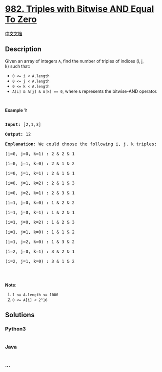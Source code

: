 # [982. Triples with Bitwise AND Equal To Zero](https://leetcode.com/problems/triples-with-bitwise-and-equal-to-zero)

[中文文档](/solution/0900-0999/0982.Triples%20with%20Bitwise%20AND%20Equal%20To%20Zero/README.md)

## Description

<p>Given an array of integers <code>A</code>, find the number of&nbsp;triples of indices (i, j, k)&nbsp;such that:</p>

<ul>
    <li><code>0 &lt;= i &lt; A.length</code></li>
    <li><code>0 &lt;= j &lt; A.length</code></li>
    <li><code>0 &lt;= k &lt; A.length</code></li>
    <li><code>A[i]&nbsp;&amp; A[j]&nbsp;&amp; A[k] == 0</code>, where <code>&amp;</code>&nbsp;represents the bitwise-AND operator.</li>
</ul>

<p>&nbsp;</p>

<p><strong>Example 1:</strong></p>

<pre>

<strong>Input: </strong><span id="example-input-1-1">[2,1,3]</span>

<strong>Output: </strong><span id="example-output-1">12</span>

<strong>Explanation: </strong>We could choose the following i, j, k triples:

(i=0, j=0, k=1) : 2 &amp; 2 &amp; 1

(i=0, j=1, k=0) : 2 &amp; 1 &amp; 2

(i=0, j=1, k=1) : 2 &amp; 1 &amp; 1

(i=0, j=1, k=2) : 2 &amp; 1 &amp; 3

(i=0, j=2, k=1) : 2 &amp; 3 &amp; 1

(i=1, j=0, k=0) : 1 &amp; 2 &amp; 2

(i=1, j=0, k=1) : 1 &amp; 2 &amp; 1

(i=1, j=0, k=2) : 1 &amp; 2 &amp; 3

(i=1, j=1, k=0) : 1 &amp; 1 &amp; 2

(i=1, j=2, k=0) : 1 &amp; 3 &amp; 2

(i=2, j=0, k=1) : 3 &amp; 2 &amp; 1

(i=2, j=1, k=0) : 3 &amp; 1 &amp; 2

</pre>

<p>&nbsp;</p>

<p><strong>Note:</strong></p>

<ol>
    <li><code><font face="monospace">1 &lt;= A.length &lt;= 1000</font></code></li>
    <li><code>0 &lt;= A[i] &lt; 2^16</code></li>
</ol>

## Solutions

<!-- tabs:start -->

### **Python3**

```python

```

### **Java**

```java

```

### **...**

```

```

<!-- tabs:end -->
